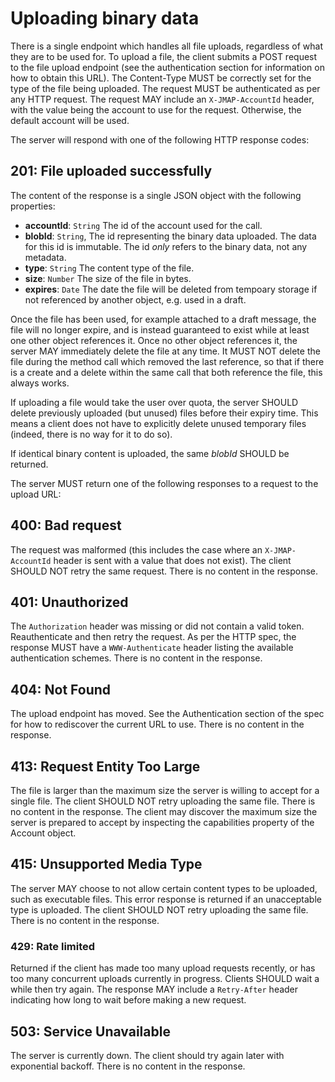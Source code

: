 # Uploading binary data

There is a single endpoint which handles all file uploads, regardless of what they are to be used for. To upload a file, the client submits a POST request to the file upload endpoint (see the authentication section for information on how to obtain this URL). The Content-Type MUST be correctly set for the type of the file being uploaded. The request MUST be authenticated as per any HTTP request. The request MAY include an `X-JMAP-AccountId` header, with the value being the account to use for the request. Otherwise, the default account will be used.

The server will respond with one of the following HTTP response codes:

## 201: File uploaded successfully

The content of the response is a single JSON object with the following properties:

- **accountId**: `String`
  The id of the account used for the call.
- **blobId**: `String`,
  The id representing the binary data uploaded. The data for this id is immutable. The id *only* refers to the binary data, not any metadata.
- **type**: `String`
  The content type of the file.
- **size**: `Number`
  The size of the file in bytes.
- **expires**: `Date`
  The date the file will be deleted from tempoary storage if not referenced by another object, e.g. used in a draft.

Once the file has been used, for example attached to a draft message, the file will no longer expire, and is instead guaranteed to exist while at least one other object references it. Once no other object references it, the server MAY immediately delete the file at any time. It MUST NOT delete the file during the method call which removed the last reference, so that if there is a create and a delete within the same call that both reference the file, this always works.

If uploading a file would take the user over quota, the server SHOULD delete previously uploaded (but unused) files before their expiry time. This means a client does not have to explicitly delete unused temporary files (indeed, there is no way for it to do so).

If identical binary content is uploaded, the same *blobId* SHOULD be returned.

The server MUST return one of the following responses to a request to the upload URL:

## 400: Bad request

The request was malformed (this includes the case where an `X-JMAP-AccountId` header is sent with a value that does not exist). The client SHOULD NOT retry the same request. There is no content in the response.

## 401: Unauthorized

The `Authorization` header was missing or did not contain a valid token. Reauthenticate and then retry the request. As per the HTTP spec, the response MUST have a `WWW-Authenticate` header listing the available authentication schemes. There is no content in the response.

## 404: Not Found

The upload endpoint has moved. See the Authentication section of the spec for how to rediscover the current URL to use. There is no content in the response.

## 413: Request Entity Too Large

The file is larger than the maximum size the server is willing to accept for a single file. The client SHOULD NOT retry uploading the same file. There is no content in the response. The client may discover the maximum size the server is prepared to accept by inspecting the capabilities property of the Account object.

## 415: Unsupported Media Type

The server MAY choose to not allow certain content types to be uploaded, such as executable files. This error response is returned if an unacceptable type is uploaded. The client SHOULD NOT retry uploading the same file. There is no content in the response.

### 429: Rate limited

Returned if the client has made too many upload requests recently, or has too many concurrent uploads currently in progress. Clients SHOULD wait a while then try again. The response MAY include a `Retry-After` header indicating how long to wait before making a new request.

## 503: Service Unavailable

The server is currently down. The client should try again later with exponential backoff. There is no content in the response.

